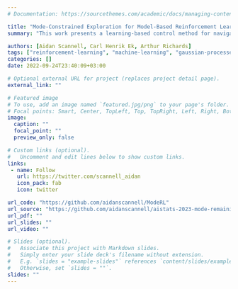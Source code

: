 ```yaml
---
# Documentation: https://sourcethemes.com/academic/docs/managing-content/

title: "Mode-Constrained Exploration for Model-Based Reinforcement Learning"
summary: "This work presents a learning-based control method for navigating to a target state in unknown, or partially unknown, multimodal dynamical systems. In particular, it develops a model-based reinforcement learning algorithm that can remain in a desired dynamics mode with high probability. For example, if some of the dynamics modes are believed to be inoperable."

authors: [Aidan Scannell, Carl Henrik Ek, Arthur Richards]
tags: ["reinforcement-learning", "machine-learning", "gaussian-processes", "optimal-control", "robotics", "python", "TensorFlow", "GPflow", "research"]
categories: []
date: 2022-09-24T23:40:09+03:00

# Optional external URL for project (replaces project detail page).
external_link: ""

# Featured image
# To use, add an image named `featured.jpg/png` to your page's folder.
# Focal points: Smart, Center, TopLeft, Top, TopRight, Left, Right, BottomLeft, Bottom, BottomRight.
image:
  caption: ""
  focal_point: ""
  preview_only: false

# Custom links (optional).
#   Uncomment and edit lines below to show custom links.
links:
 - name: Follow
   url: https://twitter.com/scannell_aidan
   icon_pack: fab
   icon: twitter

url_code: "https://github.com/aidanscannell/ModeRL"
url_source: "https://github.com/aidanscannell/aistats-2023-mode-remaining-exploration"
url_pdf: ""
url_slides: ""
url_video: ""

# Slides (optional).
#   Associate this project with Markdown slides.
#   Simply enter your slide deck's filename without extension.
#   E.g. `slides = "example-slides"` references `content/slides/example-slides.md`.
#   Otherwise, set `slides = ""`.
slides: ""
---
```

